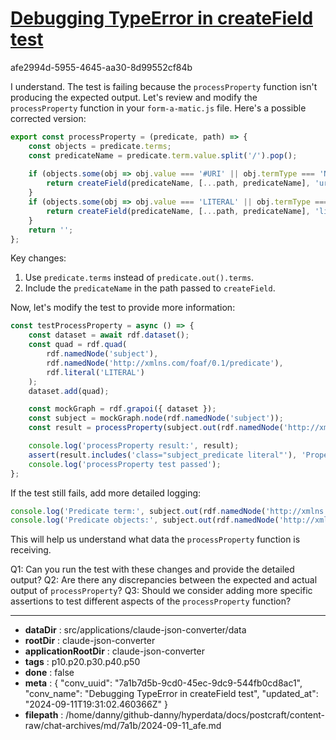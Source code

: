 # [Debugging TypeError in createField test](https://claude.ai/chat/7a1b7d5b-9cd0-45ec-9dc9-544fb0cd8ac1)

afe2994d-5955-4645-aa30-8d99552cf84b

 I understand. The test is failing because the `processProperty` function isn't producing the expected output. Let's review and modify the `processProperty` function in your `form-a-matic.js` file. Here's a possible corrected version:

```javascript
export const processProperty = (predicate, path) => {
    const objects = predicate.terms;
    const predicateName = predicate.term.value.split('/').pop();
    
    if (objects.some(obj => obj.value === '#URI' || obj.termType === 'NamedNode')) {
        return createField(predicateName, [...path, predicateName], 'uri');
    }
    if (objects.some(obj => obj.value === 'LITERAL' || obj.termType === 'Literal')) {
        return createField(predicateName, [...path, predicateName], 'literal');
    }
    return '';
};
```

Key changes:
1. Use `predicate.terms` instead of `predicate.out().terms`.
2. Include the `predicateName` in the path passed to `createField`.

Now, let's modify the test to provide more information:

```javascript
const testProcessProperty = async () => {
    const dataset = await rdf.dataset();
    const quad = rdf.quad(
        rdf.namedNode('subject'),
        rdf.namedNode('http://xmlns.com/foaf/0.1/predicate'),
        rdf.literal('LITERAL')
    );
    dataset.add(quad);

    const mockGraph = rdf.grapoi({ dataset });
    const subject = mockGraph.node(rdf.namedNode('subject'));
    const result = processProperty(subject.out(rdf.namedNode('http://xmlns.com/foaf/0.1/predicate')), ['subject']);

    console.log('processProperty result:', result);
    assert(result.includes('class="subject_predicate literal"'), 'Property should be processed correctly');
    console.log('processProperty test passed');
};
```

If the test still fails, add more detailed logging:

```javascript
console.log('Predicate term:', subject.out(rdf.namedNode('http://xmlns.com/foaf/0.1/predicate')).term);
console.log('Predicate objects:', subject.out(rdf.namedNode('http://xmlns.com/foaf/0.1/predicate')).terms);
```

This will help us understand what data the `processProperty` function is receiving.

Q1: Can you run the test with these changes and provide the detailed output?
Q2: Are there any discrepancies between the expected and actual output of `processProperty`?
Q3: Should we consider adding more specific assertions to test different aspects of the `processProperty` function?

---

* **dataDir** : src/applications/claude-json-converter/data
* **rootDir** : claude-json-converter
* **applicationRootDir** : claude-json-converter
* **tags** : p10.p20.p30.p40.p50
* **done** : false
* **meta** : {
  "conv_uuid": "7a1b7d5b-9cd0-45ec-9dc9-544fb0cd8ac1",
  "conv_name": "Debugging TypeError in createField test",
  "updated_at": "2024-09-11T19:31:02.460366Z"
}
* **filepath** : /home/danny/github-danny/hyperdata/docs/postcraft/content-raw/chat-archives/md/7a1b/2024-09-11_afe.md